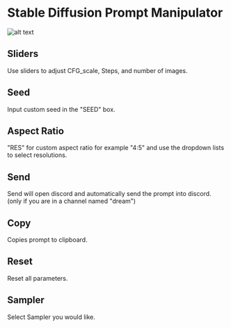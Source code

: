 # Stable Diffusion Prompt Manipulator
![alt text](https://i.imgur.com/PTpXDIx.png)

## Sliders
Use sliders to adjust CFG_scale, Steps, and number of images.

## Seed
Input custom seed in the "SEED" box.

## Aspect Ratio
"RES" for custom aspect ratio for example "4:5" and use the dropdown lists to select resolutions.

## Send
Send will open discord and automatically send the prompt into discord. (only if you are in a channel named "dream")

## Copy
Copies prompt to clipboard.

## Reset
Reset all parameters.

## Sampler
Select Sampler you would like.
